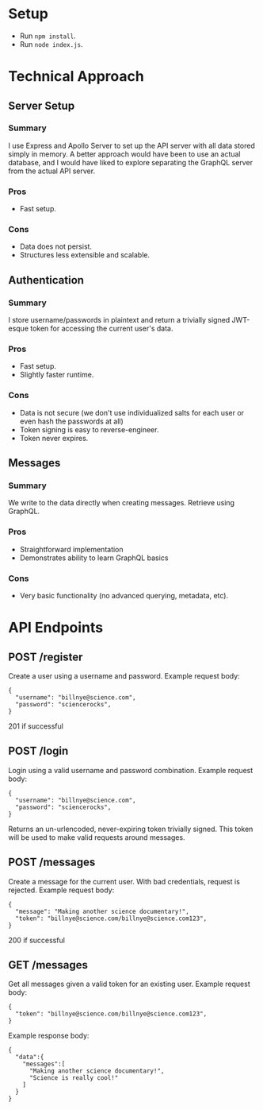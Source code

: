 # Setup
- Run `npm install`.
- Run `node index.js`.

# Technical Approach
## Server Setup
### Summary
I use Express and Apollo Server to set up the API server with all data stored simply in memory. A better approach would have been to use an actual database, and I would have liked to explore separating the GraphQL server from the actual API server.

### Pros
- Fast setup.

### Cons
- Data does not persist.
- Structures less extensible and scalable.

## Authentication
### Summary
I store username/passwords in plaintext and return a trivially signed JWT-esque token for accessing the current user's data.

### Pros
- Fast setup.
- Slightly faster runtime.

### Cons
- Data is not secure (we don't use individualized salts for each user or even hash the passwords at all)
- Token signing is easy to reverse-engineer.
- Token never expires.

## Messages
### Summary
We write to the data directly when creating messages. Retrieve using GraphQL.

### Pros
- Straightforward implementation
- Demonstrates ability to learn GraphQL basics

### Cons
- Very basic functionality (no advanced querying, metadata, etc).

# API Endpoints
## POST /register
Create a user using a username and password.
Example request body:
```
{
  "username": "billnye@science.com",
  "password": "sciencerocks",
}
```

201 if successful
## POST /login
Login using a valid username and password combination.
Example request body:
```
{
  "username": "billnye@science.com",
  "password": "sciencerocks",
}
```

Returns an un-urlencoded, never-expiring token trivially signed. This token will be used to make valid requests around messages.
## POST /messages
Create a message for the current user. With bad credentials, request is rejected.
Example request body:
```
{
  "message": "Making another science documentary!",
  "token": "billnye@science.com/billnye@science.com123",
}
```

200 if successful
## GET /messages
Get all messages given a valid token for an existing user.
Example request body:
```
{
  "token": "billnye@science.com/billnye@science.com123",
}
```

Example response body:
```
{
  "data":{
    "messages":[
      "Making another science documentary!",
      "Science is really cool!"
    ]
  }
}
```

